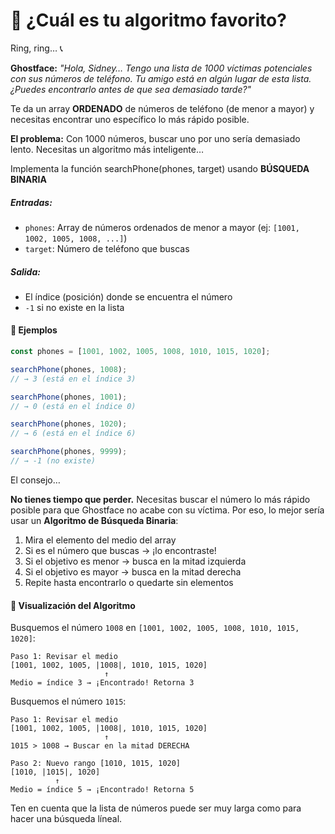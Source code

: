 # 🔪 **¿Cuál es tu algoritmo favorito?**

Ring, ring… 📞

**Ghostface:** _"Hola, Sidney… Tengo una lista de 1000 víctimas potenciales con sus números de teléfono. Tu amigo está en algún lugar de esta lista. ¿Puedes encontrarlo antes de que sea demasiado tarde?"_

Te da un array **ORDENADO** de números de teléfono (de menor a mayor) y necesitas encontrar uno específico lo más rápido posible.

**El problema:** Con 1000 números, buscar uno por uno sería demasiado lento. Necesitas un algoritmo más inteligente…

Implementa la función searchPhone(phones, target) usando **BÚSQUEDA BINARIA**

##### **Entradas:**

- `phones`: Array de números ordenados de menor a mayor (ej: `[1001, 1002, 1005, 1008, ...]`)
- `target`: Número de teléfono que buscas

##### **Salida:**

- El índice (posición) donde se encuentra el número
- `-1` si no existe en la lista

#### 📝 Ejemplos

```ts
const phones = [1001, 1002, 1005, 1008, 1010, 1015, 1020];

searchPhone(phones, 1008);
// → 3 (está en el índice 3)

searchPhone(phones, 1001);
// → 0 (está en el índice 0)

searchPhone(phones, 1020);
// → 6 (está en el índice 6)

searchPhone(phones, 9999);
// → -1 (no existe)
```

El consejo…

**No tienes tiempo que perder.** Necesitas buscar el número lo más rápido posible para que Ghostface no acabe con su víctima. Por eso, lo mejor sería usar un **Algoritmo de Búsqueda Binaria**:

1. Mira el elemento del medio del array
2. Si es el número que buscas → ¡lo encontraste!
3. Si el objetivo es menor → busca en la mitad izquierda
4. Si el objetivo es mayor → busca en la mitad derecha
5. Repite hasta encontrarlo o quedarte sin elementos

#### 🧠 Visualización del Algoritmo

Busquemos el número `1008` en `[1001, 1002, 1005, 1008, 1010, 1015, 1020]`:

```
Paso 1: Revisar el medio
[1001, 1002, 1005, |1008|, 1010, 1015, 1020]
                     ↑
Medio = índice 3 → ¡Encontrado! Retorna 3
```

Busquemos el número `1015`:

```
Paso 1: Revisar el medio
[1001, 1002, 1005, |1008|, 1010, 1015, 1020]
                     ↑
1015 > 1008 → Buscar en la mitad DERECHA

Paso 2: Nuevo rango [1010, 1015, 1020]
[1010, |1015|, 1020]
          ↑
Medio = índice 5 → ¡Encontrado! Retorna 5
```

Ten en cuenta que la lista de números puede ser muy larga como para hacer una búsqueda líneal.
